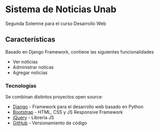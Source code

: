 # Sistema de Noticias Unab

Segunda Solemne para el curso Desarrollo Web 

##  Características

Basado en Django Framework, contiene las siguientes funcionalidades

  - Ver noticias
  - Administrar noticas
  - Agregar noticias




### Tecnologías

Se combinan distintos proyectos open source:

* [Django](https://www.djangoproject.com/) - Framework para el desarrollo web basado en Python
* [Bootstrap](http://getbootstrap.com/) - HTML, CSS y JS Responsive Framework
* [jQuery](http://jquery.com) - Librería JS
* [GitHub](https://github.com) - Versionamiento de código